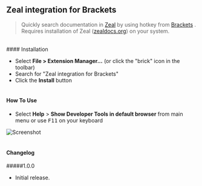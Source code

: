 ## Zeal integration for Brackets

>Quickly search documentation in [Zeal](https://github.com/jkozera/zeal/) by using hotkey from [Brackets](https://github.com/adobe/brackets) .<br />
>Requires installation of Zeal ([zealdocs.org](http://zealdocs.org/)) on your system.


<br/>
#### Installation

* Select **File > Extension Manager...** (or click the "brick" icon in the toolbar)
* Search for "Zeal integration for Brackets"
* Click the **Install** button<br /><br />

#### How To Use
- Select **Help** > **Show Developer Tools in default browser** from main menu or use <kbd>F11</kbd> on your keyboard

![Screenshot](howto.gif)<br /><br />

#### Changelog

#####1.0.0
- Initial release.
